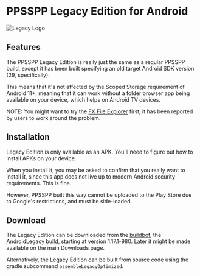 # PPSSPP Legacy Edition for Android

![Legacy Logo](/static/img/platform/ppsspp-icon-legacy.png)

## Features

The PPSSPP Legacy Edition is really just the same as a regular PPSSPP build, except it has been built specifying an old target Android SDK version (29, specifically).

This means that it's not affected by the Scoped Storage requirement of Android 11+, meaning that it can work without a folder browser app being available on your device, which helps on Android TV devices.

NOTE: You might want to try the [FX File Explorer](https://play.google.com/store/apps/details?id=nextapp.fx&hl=en) first, it has been reported by users to work around the problem.

## Installation

Legacy Edition is only available as an APK. You'll need to figure out how to install APKs on your device.

When you install it, you may be asked to confirm that you really want to install it, since this app does not live up to modern Android security requirements. This is fine.

However, PPSSPP built this way cannot be uploaded to the Play Store due to Google's restrictions, and must be side-loaded.

## Download

The Legacy Edition can be downloaded from the [buildbot](/devbuilds), the AndroidLegacy build, starting at version 1.17.1-980. Later it might be made available on the main Downloads page.

Alternatively, the Legacy Edition can be built from source code using the gradle subcommand `assembleLegacyOptimized`.
